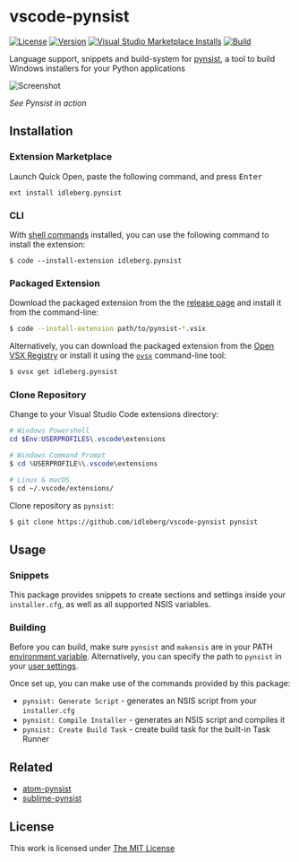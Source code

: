 # vscode-pynsist

[![License](https://img.shields.io/github/license/idleberg/vscode-pynsist?style=for-the-badge)](LICENSE)
[![Version](https://img.shields.io/github/v/release/idleberg/vscode-pynsist?style=for-the-badge)](https://github.com/idleberg/vscode-pynsist/releases)
[![Visual Studio Marketplace Installs](https://img.shields.io/visual-studio-marketplace/i/idleberg.pynsist?style=for-the-badge)](https://marketplace.visualstudio.com/items?itemName=idleberg.pynsist)
[![Build](https://img.shields.io/github/actions/workflow/status/idleberg/vscode-pynsist/default.yml?style=for-the-badge)](https://github.com/idleberg/vscode-pynsist/actions)

Language support, snippets and build-system for [pynsist](https://pypi.python.org/pypi/pynsist), a tool to build Windows installers for your Python applications

![Screenshot](https://raw.github.com/idleberg/vscode-pynsist/main/resources/screenshot.gif)

*See Pynsist in action*

## Installation

### Extension Marketplace

Launch Quick Open, paste the following command, and press <kbd>Enter</kbd>

`ext install idleberg.pynsist`

### CLI

With [shell commands](https://code.visualstudio.com/docs/editor/command-line) installed, you can use the following command to install the extension:

`$ code --install-extension idleberg.pynsist`

### Packaged Extension

Download the packaged extension from the the [release page](https://github.com/idleberg/vscode-pynsist/releases) and install it from the command-line:

```bash
$ code --install-extension path/to/pynsist-*.vsix
```

Alternatively, you can download the packaged extension from the [Open VSX Registry](https://open-vsx.org/) or install it using the [`ovsx`](https://www.npmjs.com/package/ovsx) command-line tool:

```bash
$ ovsx get idleberg.pynsist
```

### Clone Repository

Change to your Visual Studio Code extensions directory:

```powershell
# Windows Powershell
cd $Env:USERPROFILES\.vscode\extensions

# Windows Command Prompt
$ cd %USERPROFILE%\.vscode\extensions
```

```bash
# Linux & macOS
$ cd ~/.vscode/extensions/
```

Clone repository as `pynsist`:

```bash
$ git clone https://github.com/idleberg/vscode-pynsist pynsist
```

## Usage

### Snippets

This package provides snippets to create sections and settings inside your `installer.cfg`, as well as all supported NSIS variables.

### Building

Before you can build, make sure `pynsist` and `makensis` are in your PATH [environment variable](http://superuser.com/a/284351/195953). Alternatively, you can specify the path to `pynsist` in your [user settings](https://code.visualstudio.com/docs/customization/userandworkspace).

Once set up, you can make use of the commands provided by this package:

- `pynsist: Generate Script` - generates an NSIS script from your `installer.cfg`
- `pynsist: Compile Installer` - generates an NSIS script and compiles it
- `pynsist: Create Build Task` - create build task for the built-in Task Runner

## Related

- [atom-pynsist](https://atom.io/packages/pynsist)
- [sublime-pynsist](https://packagecontrol.io/packages/Pynsist)

## License

This work is licensed under [The MIT License](https://opensource.org/licenses/MIT)
